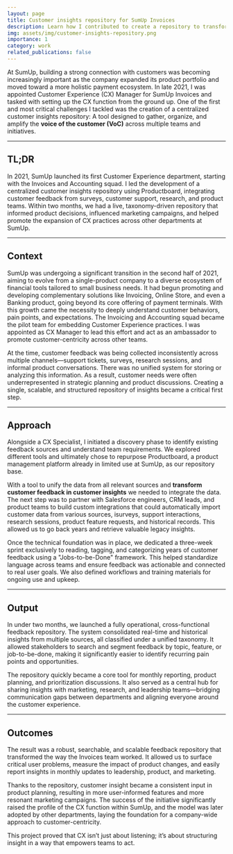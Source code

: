 ```yaml
---
layout: page
title: Customer insights repository for SumUp Invoices
description: Learn how I contributed to create a repository to transform customer feedback into customer insights and centralize the Voice of the Customer (VoC) under a single pane of glass.
img: assets/img/customer-insights-repository.png
importance: 1
category: work
related_publications: false
---
```


At SumUp, building a strong connection with customers was becoming increasingly important as the company expanded its product portfolio and moved toward a more holistic payment ecosystem. In late 2021, I was appointed Customer Experience (CX) Manager for SumUp Invoices and tasked with setting up the CX function from the ground up. One of the first and most critical challenges I tackled was the creation of a centralized customer insights repository: A tool designed to gather, organize, and amplify the **voice of the customer (VoC)** across multiple teams and initiatives.

---

## TL;DR

In 2021, SumUp launched its first Customer Experience department, starting with the Invoices and Accounting squad. I led the development of a centralized customer insights repository using Productboard, integrating customer feedback from surveys, customer support, research, and product teams. Within two months, we had a live, taxonomy-driven repository that informed product decisions, influenced marketing campaigns, and helped promote the expansion of CX practices across other departments at SumUp.

---

## Context

SumUp was undergoing a significant transition in the second half of 2021, aiming to evolve from a single-product company to a diverse ecosystem of financial tools tailored to small business needs. It had begun promoting and developing complementary solutions like Invoicing, Online Store, and even a Banking product, going beyond its core offering of payment terminals. With this growth came the necessity to deeply understand customer behaviors, pain points, and expectations. The Invoicing and Accounting squad became the pilot team for embedding Customer Experience practices. I was appointed as CX Manager to lead this effort and act as an ambassador to promote customer-centricity across other teams.

At the time, customer feedback was being collected inconsistently across multiple channels—support tickets, surveys, research sessions, and informal product conversations. There was no unified system for storing or analyzing this information. As a result, customer needs were often underrepresented in strategic planning and product discussions. Creating a single, scalable, and structured repository of insights became a critical first step.

---

## Approach

Alongside a CX Specialist, I initiated a discovery phase to identify existing feedback sources and understand team requirements. We explored different tools and ultimately chose to repurpose Productboard, a product management platform already in limited use at SumUp, as our repository base.

With a tool to unify the data from all relevant sources and **transform customer feedback in customer insights** we needed to integrate the data. The next step was to partner with Salesforce engineers, CRM leads, and product teams to build custom integrations that could automatically import customer data from various sources, isurveys, support interactions, research sessions, product feature requests, and historical records. This allowed us to go back years and retrieve valuable legacy insights.

Once the technical foundation was in place, we dedicated a three-week sprint exclusively to reading, tagging, and categorizing years of customer feedback using a "Jobs-to-be-Done" framework. This helped standardize language across teams and ensure feedback was actionable and connected to real user goals. We also defined workflows and training materials for ongoing use and upkeep.

---

## Output

In under two months, we launched a fully operational, cross-functional feedback repository. The system consolidated real-time and historical insights from multiple sources, all classified under a unified taxonomy. It allowed stakeholders to search and segment feedback by topic, feature, or job-to-be-done, making it significantly easier to identify recurring pain points and opportunities.

The repository quickly became a core tool for monthly reporting, product planning, and prioritization discussions. It also served as a central hub for sharing insights with marketing, research, and leadership teams—bridging communication gaps between departments and aligning everyone around the customer experience.

---

## Outcomes

The result was a robust, searchable, and scalable feedback repository that transformed the way the Invoices team worked. It allowed us to surface critical user problems, measure the impact of product changes, and easily report insights in monthly updates to leadership, product, and marketing.

Thanks to the repository, customer insight became a consistent input in product planning, resulting in more user-informed features and more resonant marketing campaigns. The success of the initiative significantly raised the profile of the CX function within SumUp, and the model was later adopted by other departments, laying the foundation for a company-wide approach to customer-centricity.

This project proved that CX isn’t just about listening; it’s about structuring insight in a way that empowers teams to act.